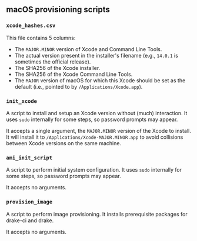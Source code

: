 ## macOS provisioning scripts

### `xcode_hashes.csv`

This file contains 5 columns:

- The `MAJOR.MINOR` version of Xcode and Command Line Tools.
- The actual version present in the installer's filename (e.g., `14.0.1` is
  sometimes the official release).
- The SHA256 of the Xcode installer.
- The SHA256 of the Xcode Command Line Tools.
- The `MAJOR` version of macOS for which this Xcode should be set as the
  default (i.e., pointed to by `/Applications/Xcode.app`).

### `init_xcode`

A script to install and setup an Xcode version without (much) interaction. It
uses `sudo` internally for some steps, so password prompts may appear.

It accepts a single argument, the `MAJOR.MINOR` version of the Xcode to install.
It will install it to `/Applications/Xcode-MAJOR.MINOR.app` to avoid collisions
between Xcode versions on the same machine.

### `ami_init_script`

A script to perform initial system configuration. It uses `sudo` internally for
some steps, so password prompts may appear.

It accepts no arguments.

### `provision_image`

A script to perform image provisioning. It installs prerequisite packages for
drake-ci and drake.

It accepts no arguments.
